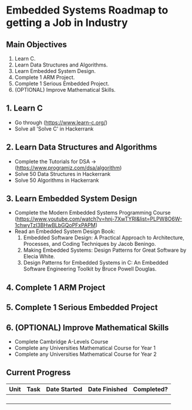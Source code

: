 # Embedded Systems Roadmap to getting a Job in Industry
## Main Objectives
1. Learn C.
2. Learn Data Structures and Algorithms.
3. Learn Embedded System Design.
4. Complete 1 ARM Project.
5. Complete 1 Serious Embedded Project.
6. (OPTIONAL) Improve Mathematical Skills.

## 1. Learn C
* Go through (https://www.learn-c.org/)
* Solve all 'Solve C' in Hackerrank

## 2. Learn Data Structures and Algorithms
* Complete the Tutorials for DSA -> (https://www.programiz.com/dsa/algorithm)
* Solve 50 Data Structures in Hackerrank
* Solve 50 Algorithms in Hackerrank

## 3. Learn Embedded System Design
* Complete the Modern Embedded Systems Programming Course (https://www.youtube.com/watch?v=hnj-7XwTYRI&list=PLPW8O6W-1chwyTzI3BHwBLbGQoPFxPAPM)
* Read an Embedded System Design Book:
    1. Embedded Software Design: A Practical Approach to Architecture, Processes, and Coding Techniques by Jacob Beningo.
    2. Making Embedded Systems: Design Patterns for Great Software by Elecia White.
    3. Design Patterns for Embedded Systems in C: An Embedded Software Engineering Toolkit by Bruce Powell Douglas.

## 4. Complete 1 ARM Project
## 5. Complete 1 Serious Embedded Project
## 6. (OPTIONAL) Improve Mathematical Skills
* Complete Cambridge A-Levels Course
* Complete any Universities Mathematical Course for Year 1
* Complete any Universities Mathematical Course for Year 2
 

## Current Progress

|Unit|Task|Date Started|Date Finished|Completed?|
|----|----|------------|-------------|----------|
||||||
||||||
||||||
||||||
